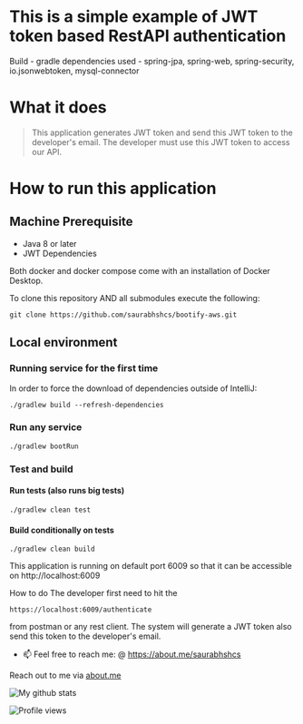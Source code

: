 # This is a simple example of JWT token based RestAPI authentication 

Build - gradle
dependencies used - spring-jpa, spring-web, spring-security, io.jsonwebtoken, mysql-connector

# What it does
> This application generates JWT token and send this JWT token to the developer's email. The developer must use this JWT token to access our API.


# How to run this application

## Machine Prerequisite
- Java 8 or later
- JWT Dependencies

Both docker and docker compose come with an installation of Docker Desktop. 


To clone this repository AND all submodules execute the following:
```
git clone https://github.com/saurabhshcs/bootify-aws.git
```

## Local environment
 
### Running service for the first time
In order to force the download of dependencies outside of IntelliJ:

`./gradlew build --refresh-dependencies`

### Run any service

`./gradlew bootRun`

### Test and build

#### Run tests (also runs big tests)
`./gradlew clean test`

#### Build conditionally on tests
`./gradlew clean build`  


This application is running on default port 6009 so that it can be accessible on http://localhost:6009


How to do
The developer first need to hit the 

`https://localhost:6009/authenticate`

from postman or any rest client.
The system will generate a JWT token also send this token to the developer's email.


- 📫 Feel free to reach me: @ https://about.me/saurabhshcs

Reach out to me via [about.me](https://about.me/saurabhshcs)

![My github stats](https://github-readme-stats.vercel.app/api?username=saurabhshcs&show_icons=true)


![Profile views](https://komarev.com/ghpvc/?username=saurabhshcs)
